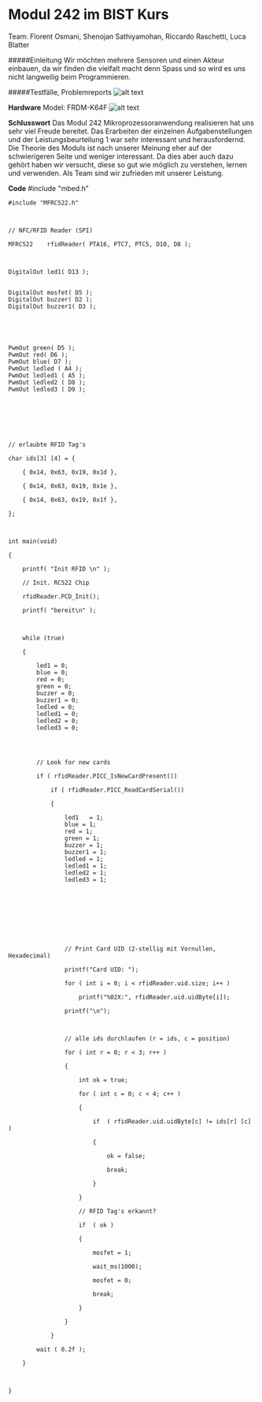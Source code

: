 <h1>Modul 242 im BIST Kurs</h1>
Team: Florent Osmani, Shenojan Sathiyamohan, Riccardo Raschetti, Luca Blatter


#####Einleitung
Wir möchten mehrere Sensoren und einen Akteur einbauen, da wir finden die vielfalt macht denn Spass und so wird es uns nicht langweilig beim Programmieren. 

#####Testfälle, Problemreports
![alt text](https://github.com/florenttbz/Modul_242/blob/master/Capture.PNG "Testfälle")

**Hardware**
Model: FRDM-K64F
![alt text](https://github.com/florenttbz/Modul_242/blob/master/ndxmfotro.jpeg "FRDM-K64F")

**Schlusswort**
Das Modul 242 Mikroprozessoranwendung realisieren hat uns sehr viel Freude bereitet.
Das Erarbeiten der einzelnen Aufgabenstellungen und der Leistungsbeurteilung 1 war sehr interessant und herausfordernd.
Die Theorie des Moduls ist nach unserer Meinung eher auf der schwierigeren Seite und weniger interessant. Da dies aber auch dazu gehört haben wir versucht, diese so gut wie möglich zu verstehen, lernen und verwenden.
Als Team sind wir zufrieden mit unserer Leistung.


**Code**
    #include "mbed.h"

    #include "MFRC522.h"



    // NFC/RFID Reader (SPI)

    MFRC522    rfidReader( PTA16, PTC7, PTC5, D10, D8 );



    DigitalOut led1( D13 );


    DigitalOut mosfet( D5 );
    DigitalOut buzzer( D2 );
    DigitalOut buzzer1( D3 );





    PwmOut green( D5 );
    PwmOut red( D6 );
    PwmOut blue( D7 );
    PwmOut ledled ( A4 );
    PwmOut ledled1 ( A5 );
    PwmOut ledled2 ( D8 );
    PwmOut ledled3 ( D9 );







    // erlaubte RFID Tag's

    char ids[3] [4] = {

        { 0x14, 0x63, 0x19, 0x1d },

        { 0x14, 0x63, 0x19, 0x1e },

        { 0x14, 0x63, 0x19, 0x1f },

    };



    int main(void)

    {

        printf( "Init RFID \n" );

        // Init. RC522 Chip

        rfidReader.PCD_Init();

        printf( "bereit\n" );



        while (true) 

        {

            led1 = 0;
            blue = 0;
            red = 0;
            green = 0;
            buzzer = 0;
            buzzer1 = 0;
            ledled = 0;
            ledled1 = 0;
            ledled2 = 0;
            ledled3 = 0;




            // Look for new cards

            if ( rfidReader.PICC_IsNewCardPresent())

                if ( rfidReader.PICC_ReadCardSerial()) 

                {

                    led1   = 1;
                    blue = 1;
                    red = 1;
                    green = 1;
                    buzzer = 1;
                    buzzer1 = 1;
                    ledled = 1;
                    ledled1 = 1;
                    ledled2 = 1;
                    ledled3 = 1; 









                    // Print Card UID (2-stellig mit Vornullen, Hexadecimal)

                    printf("Card UID: ");

                    for ( int i = 0; i < rfidReader.uid.size; i++ )

                        printf("%02X:", rfidReader.uid.uidByte[i]);

                    printf("\n");



                    // alle ids durchlaufen (r = ids, c = position)

                    for ( int r = 0; r < 3; r++ ) 

                    {

                        int ok = true;

                        for ( int c = 0; c < 4; c++ ) 

                        {

                            if  ( rfidReader.uid.uidByte[c] != ids[r] [c] ) 

                            {

                                ok = false;

                                break;

                            }

                        }

                        // RFID Tag's erkannt?

                        if  ( ok ) 

                        {

                            mosfet = 1;

                            wait_ms(1000);

                            mosfet = 0;

                            break;

                        }

                    }

                }

            wait ( 0.2f );

        }



    }
